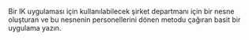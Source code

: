 Bir IK uygulaması için kullanılabilecek şirket departmanı için bir nesne oluşturan ve bu nesnenin personellerini dönen metodu çağıran basit bir uygulama yazın.
